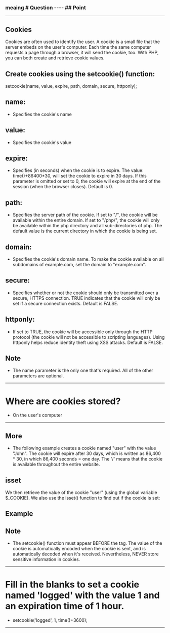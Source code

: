 ### meaing # Question ---- ## Point

---------------------------------------------------------

## Cookies

Cookies are often used to identify the user. A cookie is a small file that the server embeds on the user's computer. Each time the same computer requests a page through a browser, it will send the cookie, too. With PHP, you can both create and retrieve cookie values.

## Create cookies using the setcookie() function:

setcookie(name, value, expire, path, domain, secure, httponly);


## name:
- Specifies the cookie's name

## value:
- Specifies the cookie's value

## expire:
- Specifies (in seconds) when the cookie is to expire. The value: time()+86400*30, will set the cookie to expire in 30 days. If this parameter is omitted or set to 0, the cookie will expire at the end of the session (when the browser closes). Default is 0.

## path:
- Specifies the server path of the cookie. If set to "/", the cookie will be available within the entire domain. If set to "/php/", the cookie will only be available within the php directory and all sub-directories of php. The default value is the current directory in which the cookie is being set.

## domain:
- Specifies the cookie's domain name. To make the cookie available on all subdomains of example.com, set the domain to "example.com".

## secure:
- Specifies whether or not the cookie should only be transmitted over a secure, HTTPS connection. TRUE indicates that the cookie will only be set if a secure connection exists. Default is FALSE.

## httponly:
- If set to TRUE, the cookie will be accessible only through the HTTP protocol (the cookie will not be accessible to scripting languages). Using httponly helps reduce identity theft using XSS attacks. Default is FALSE.

## Note
- The name parameter is the only one that's required. All of the other parameters are optional.

---------------------------------------------------------

# Where are cookies stored?
- On the user's computer

---------------------------------------------------------

## More

- The following example creates a cookie named "user" with the value "John". The cookie will expire after 30 days, which is written as 86,400 * 30, in which 86,400 seconds = one day. The '/' means that the cookie is available throughout the entire website.

## isset

We then retrieve the value of the cookie "user" (using the global variable $_COOKIE). We also use the isset() function to find out if the cookie is set:

## Example

<?php
$value = "John";
setcookie("user", $value, time() + (86400 * 30), '/'); 

if(isset($_COOKIE['user'])) {
  echo "Value is: ". $_COOKIE['user'];
}
//Outputs "Value is: John"
?>

## Note
- The setcookie() function must appear BEFORE the <html> tag.
The value of the cookie is automatically encoded when the cookie is sent, and is automatically decoded when it's received. Nevertheless, NEVER store sensitive information in cookies.

---------------------------------------------------------

# Fill in the blanks to set a cookie named 'logged' with the value 1 and an expiration time of 1 hour.

- setcookie('logged', 1, time()+3600);

---------------------------------------------------------